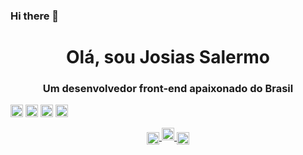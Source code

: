 ### Hi there 👋
<h1 align = "center"> Olá, sou Josias Salermo </h1>
<h3 align = "center"> Um desenvolvedor front-end apaixonado do Brasil </h3>

<p align = "left"> <img src = "https://devicons.github.io/devicon/devicon.git/icons/c/c-original.svg" alt = "c" width = "20" height = "20" /> <img src = "https : //devicons.github.io/devicon/devicon.git/icons/css3/css3-original-wordmark.svg "alt =" css3 "width =" 20 "height =" 20 "/> <img src =" https : //devicons.github.io/devicon/devicon.git/icons/html5/html5-original-wordmark.svg "alt =" html5 "width =" 20 "height =" 20 "/> <img src =" https : //devicons.github.io/devicon/devicon.git/icons/javascript/javascript-original.svg "alt = "javascript" width = "20" height = "20" /> </p> <p align = "center">
<a href="https://linkedin.com/in/josias-salermo" target="blank"> <img align = "center" src = "https://cdn.jsdelivr.net/npm/simple-icons @ 3.0.1 / icons / linkedin.svg "alt =" josias-salermo "height =" 20 "width =" 20 "/> </a>
<a href =" https://instagram.com/josias.salermo "target =" blank "> <img align =" center "src =" https://cdn.jsdelivr.net/npm/simple-icons@3.0.1/icons/instagram.svg "alt =" josias.salermo " height = "20" width = "20" /> </a>
<a href="https://www.behance.net/josias_salermo" target="blank"> <img align = "center" src = "https : //cdn.jsdelivr.net/npm/simple-icons@3.0.1/icons/behance.svg "alt =" josias_salermo "height = "20" width = "20" /> </a>
</p>
